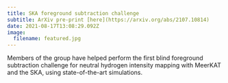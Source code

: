 ```yaml
---
title: SKA foreground subtraction challenge
subtitle: ArXiv pre-print [here](https://arxiv.org/abs/2107.10814)
date: 2021-08-17T13:08:29.092Z
image:
  filename: featured.jpg
---
```

Members of the group have helped perform the first blind foreground subtraction challenge for neutral hydrogen intensity mapping with MeerKAT and the SKA, using state-of-the-art simulations.